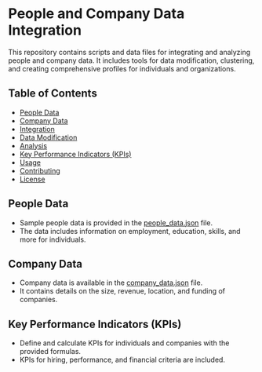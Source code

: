 # People and Company Data Integration

This repository contains scripts and data files for integrating and analyzing people and company data. It includes tools for data modification, clustering, and creating comprehensive profiles for individuals and organizations.

## Table of Contents
- [People Data](#people-data)
- [Company Data](#company-data)
- [Integration](#integration)
- [Data Modification](#data-modification)
- [Analysis](#analysis)
- [Key Performance Indicators (KPIs)](#key-performance-indicators-kpis)
- [Usage](#usage)
- [Contributing](#contributing)
- [License](#license)

## People Data
- Sample people data is provided in the [people_data.json]([path/to/people_data.json](https://github.com/vfaraji89/genai-peopledata/blob/main/persondata)) file.
- The data includes information on employment, education, skills, and more for individuals.

## Company Data
- Company data is available in the [company_data.json](https://github.com/vfaraji89/genai-peopledata/blob/main/companydata) file.
- It contains details on the size, revenue, location, and funding of companies.


## Key Performance Indicators (KPIs)
- Define and calculate KPIs for individuals and companies with the provided formulas.
- KPIs for hiring, performance, and financial criteria are included.
